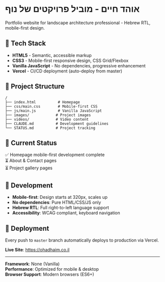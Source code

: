 # אוהד חיים - מוביל פרויקטים של נוף

Portfolio website for landscape architecture professional - Hebrew RTL, mobile-first design.

## 🚀 Tech Stack
- **HTML5** - Semantic, accessible markup
- **CSS3** - Mobile-first responsive design, CSS Grid/Flexbox
- **Vanilla JavaScript** - No dependencies, progressive enhancement
- **Vercel** - CI/CD deployment (auto-deploy from master)

## 📁 Project Structure
```
/
├── index.html          # Homepage
├── css/main.css        # Mobile-first CSS
├── js/main.js          # Vanilla JavaScript
├── images/            # Project images
├── videos/            # Video content
├── CLAUDE.md          # Development guidelines
└── STATUS.md          # Project tracking
```

## 🎯 Current Status
✅ Homepage mobile-first development complete  
⏳ About & Contact pages  
⏳ Project gallery pages  

## 🔧 Development
- **Mobile-first**: Design starts at 320px, scales up
- **No dependencies**: Pure HTML/CSS/JS only
- **Hebrew RTL**: Full right-to-left language support
- **Accessibility**: WCAG compliant, keyboard navigation

## 🚀 Deployment
Every push to `master` branch automatically deploys to production via Vercel.

**Live Site**: https://ohadhaim.co.il

---
**Framework**: None (Vanilla)  
**Performance**: Optimized for mobile & desktop  
**Browser Support**: Modern browsers (ES6+)